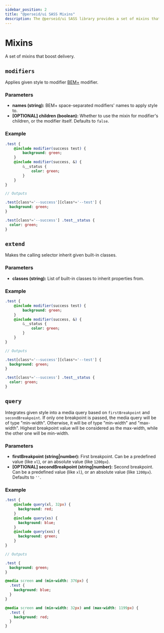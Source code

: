 ```yaml
---
sidebar_position: 2
title: "@perseid/ui SASS Mixins"
description: The @perseid/ui SASS library provides a set of mixins that boost delivery.
---
```


# Mixins

A set of mixins that boost delivery.

## `modifiers`

Applies given style to modifier [BEM+](/docs/ui/helpers#bem) modifier.

### Parameters

- **names (string):** BEM+ space-separated modifiers' names to apply style to.
- **[OPTIONAL] children (boolean):** Whether to use the mixin for modifier's children, or the modifier itself. Defaults to `false`.

### Example

```sass
.test {
    @include modifier(success test) {
        background: green;
    }
    @include modifier(success, &) {
        &__status {
            color: green;
        }
    }
}

// Outputs

.test[class*='--success'][class*='--test'] {
  background: green;
}

.test[class*='--success'] .test__status {
  color: green;
}
```

## `extend`

Makes the calling selector inherit given built-in classes.

### Parameters

- **classes (string):** List of built-in classes to inherit properties from.

### Example

```sass
.test {
    @include modifier(success test) {
        background: green;
    }
    @include modifier(success, &) {
        &__status {
            color: green;
        }
    }
}

// Outputs

.test[class*='--success'][class*='--test'] {
  background: green;
}

.test[class*='--success'] .test__status {
  color: green;
}
```

## `query`

Integrates given style into a media query based on `firstBreakpoint` and `secondBreakpoint`.  If only one breakpoint is passed, the media query will be of type "min-width". Otherwise, it will be of type "min-width" and "max-width". Highest breakpoint value will be considered as the max-width, while the other one will be min-width.

### Parameters

- **firstBreakpoint (string|number):**  First breakpoint. Can be a predefined value (like `xl`), or an absolute value (like `1200px`).
- **[OPTIONAL] secondBreakpoint (string|number):**  Second breakpoint. Can be a predefined value (like `xl`), or an absolute value (like `1200px`). Defaults to `''`.

### Example

```sass
.test {
    @include query(xl, 32px) {
      background: red;
    }
    @include query(xs) {
      background: blue;
    }
    @include query(xxs) {
      background: green;
    }
}

// Outputs

.test {
  background: green;
}

@media screen and (min-width: 376px) {
  .test {
    background: blue;
  }
}

@media screen and (min-width: 32px) and (max-width: 1199px) {
  .test {
    background: red;
  }
}
```